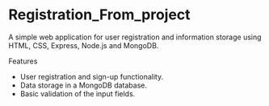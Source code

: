 # Registration_From_project
A simple web application for user registration and information storage using HTML, CSS, Express,  Node.js and MongoDB.

Features
- User registration and sign-up functionality.
- Data storage in a MongoDB database.
- Basic validation of the input fields.
